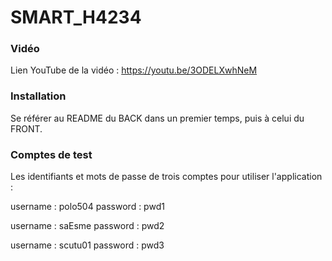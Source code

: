 # SMART_H4234

### Vidéo

Lien YouTube de la vidéo : https://youtu.be/3ODELXwhNeM

### Installation 

Se référer au README du BACK dans un premier temps, puis à celui du FRONT. 

### Comptes de test 

Les identifiants et mots de passe de trois comptes pour utiliser l'application :

username : polo504
password : pwd1

username : saEsme
password : pwd2

username : scutu01
password : pwd3


